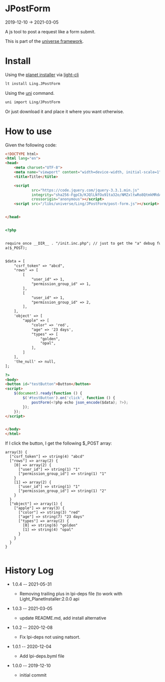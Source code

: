 JPostForm
===========
2019-12-10 -> 2021-03-05



A js tool to post a request like a form submit.


This is part of the [universe framework](https://github.com/karayabin/universe-snapshot).


Install
==========
Using the [planet installer](https://github.com/lingtalfi/Light_PlanetInstaller) via [light-cli](https://github.com/lingtalfi/Light_Cli)
```bash
lt install Ling.JPostForm
```

Using the [uni](https://github.com/lingtalfi/universe-naive-importer) command.
```bash
uni import Ling/JPostForm
```

Or just download it and place it where you want otherwise.



How to use
===========


Given the following code:

```html
<!DOCTYPE html>
<html lang="en">
<head>
    <meta charset="UTF-8">
    <meta name="viewport" content="width=device-width, initial-scale=1">
    <title>Title</title>

    <script
            src="https://code.jquery.com/jquery-3.3.1.min.js"
            integrity="sha256-FgpCb/KJQlLNfOu91ta32o/NMZxltwRo8QtmkMRdAu8="
            crossorigin="anonymous"></script>
    <script src="/libs/universe/Ling/JPostForm/post-form.js"></script>


</head>


<?php


require_once __DIR__ . "/init.inc.php"; // just to get the "a" debug function
a($_POST);


$data = [
    "csrf_token" => "abcd",
    "rows" => [
        [
            "user_id" => 1,
            "permission_group_id" => 1,
        ],
        [
            "user_id" => 1,
            "permission_group_id" => 2,
        ],
    ],
    'object' => [
        "apple" => [
            "color" => 'red',
            "age" => '23 days',
            "types" => [
                "golden",
                "opal",
            ],
        ]
    ],
    'the_null' => null,
];

?>
<body>
<button id="testButton">Button</button>
<script>
    $(document).ready(function () {
        $('#testButton').on('click', function () {
            postForm(<?php echo json_encode($data); ?>);
        });
    });
</script>


</body>
</html>
```

If I click the button, I get the following $_POST array:


```text
array(3) {
  ["csrf_token"] => string(4) "abcd"
  ["rows"] => array(2) {
    [0] => array(2) {
      ["user_id"] => string(1) "1"
      ["permission_group_id"] => string(1) "1"
    }
    [1] => array(2) {
      ["user_id"] => string(1) "1"
      ["permission_group_id"] => string(1) "2"
    }
  }
  ["object"] => array(1) {
    ["apple"] => array(3) {
      ["color"] => string(3) "red"
      ["age"] => string(7) "23 days"
      ["types"] => array(2) {
        [0] => string(6) "golden"
        [1] => string(4) "opal"
      }
    }
  }
}


```






History Log
=============

- 1.0.4 -- 2021-05-31

    - Removing trailing plus in lpi-deps file (to work with Light_PlanetInstaller:2.0.0 api

- 1.0.3 -- 2021-03-05

    - update README.md, add install alternative

- 1.0.2 -- 2020-12-08

    - Fix lpi-deps not using natsort.

- 1.0.1 -- 2020-12-04

    - Add lpi-deps.byml file

- 1.0.0 -- 2019-12-10

    - initial commit